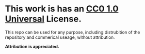 # This work is has an [CC0 1.0 Universal](https://creativecommons.org/publicdomain/zero/1.0/?ref=chooser-v1) License. 
This repo can be used for any purpose, including distrubition of the repository and commerical useage, without attribution. 

__Attribution is appreciated.__
